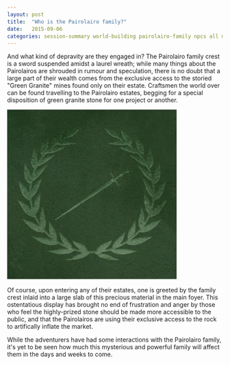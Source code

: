 ```yaml
---
layout: post
title:  "Who is the Pairolairo family?"
date:   2015-09-06
categories: session-summary world-building pairolairo-family npcs all meta
---
```


And what kind of depravity are they engaged in? The Pairolairo family crest is a sword suspended amidst a laurel wreath; while many things about the Pairolairos are shrouded in rumour and speculation, there is no doubt that a large part of their wealth comes from the exclusive access to the storied "Green Granite" mines found only on their estate. Craftsmen the world over can be found travelling to the Pairolairo estates, begging for a special disposition of green granite stone for one project or another.

![Pairolairo Family Crest](/assets/Pairolairo_Family_Crest_med.jpg)

Of course, upon entering any of their estates, one is greeted by the family crest inlaid into a large slab of this precious material in the main foyer. This ostentatious display has brought no end of frustration and anger by those who feel the highly-prized stone should be made more accessible to the public, and that the Pairolairos are using their exclusive access to the rock to artifically inflate the market.

While the adventurers have had some interactions with the Pairolairo family, it's yet to be seen how much this mysterious and powerful family will affect them in the days and weeks to come.
